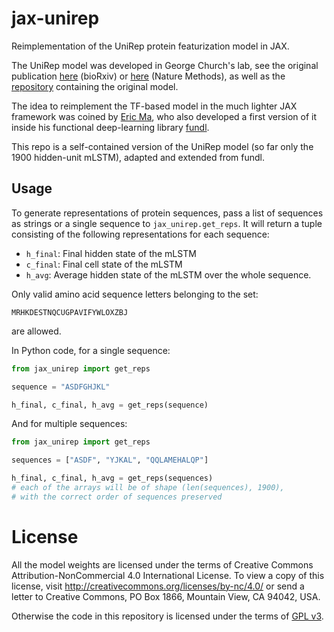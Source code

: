 # jax-unirep

Reimplementation of the UniRep protein featurization model in JAX.

The UniRep model was developed in George Church's lab,
see the original publication [here][arxiv] (bioRxiv) or [here][nature] (Nature Methods),
as well as the [repository][repo] containing the original model.

The idea to reimplement the TF-based model in the much lighter JAX framework
was coined by [Eric Ma][ericmjl], who also developed a first version of it
inside his functional deep-learning library [fundl][fundl].

This repo is a self-contained version of the UniRep model
(so far only the 1900 hidden-unit mLSTM),
adapted and extended from fundl.

## Usage

To generate representations of protein sequences,
pass a list of sequences as strings or a single sequence to `jax_unirep.get_reps`.
It will return a tuple consisting of the following representations for each sequence:

- `h_final`: Final hidden state of the mLSTM
- `c_final`: Final cell state of the mLSTM
- `h_avg`: Average hidden state of the mLSTM over the whole sequence.

Only valid amino acid sequence letters belonging to the set:

    MRHKDESTNQCUGPAVIFYWLOXZBJ

are allowed.

In Python code, for a single sequence:

```python
from jax_unirep import get_reps

sequence = "ASDFGHJKL"

h_final, c_final, h_avg = get_reps(sequence)
```

And for multiple sequences:

```python
from jax_unirep import get_reps

sequences = ["ASDF", "YJKAL", "QQLAMEHALQP"]

h_final, c_final, h_avg = get_reps(sequences)
# each of the arrays will be of shape (len(sequences), 1900),
# with the correct order of sequences preserved
```

# License

All the model weights are licensed under the terms of
Creative Commons Attribution-NonCommercial 4.0 International License.
To view a copy of this license,
visit http://creativecommons.org/licenses/by-nc/4.0/
or send a letter to Creative Commons, PO Box 1866, Mountain View, CA 94042, USA.

Otherwise the code in this repository is licensed under the terms of [GPL v3][gpl3].

[arxiv]: https://www.biorxiv.org/content/10.1101/589333v1
[nature]: https://www.nature.com/articles/s41592-019-0598-1
[repo]: https://github.com/churchlab/UniRep
[ericmjl]: https://github.com/ericmjl
[fundl]: https://github.com/ericmjl/fundl
[gpl3]: https://www.gnu.org/licenses/gpl-3.0.html
